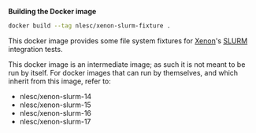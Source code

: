 **Building the Docker image**

```bash
docker build --tag nlesc/xenon-slurm-fixture .
```

This docker image provides some file system fixtures for 
[Xenon](https://github.com/NLeSC/Xenon)'s 
[SLURM](https://slurm.schedmd.com/) integration tests.

This docker image is an intermediate image; as such it is not meant to be run by
itself. For docker images that can run by themselves, and which inherit from 
this image, refer to:

- nlesc/xenon-slurm-14
- nlesc/xenon-slurm-15
- nlesc/xenon-slurm-16
- nlesc/xenon-slurm-17



